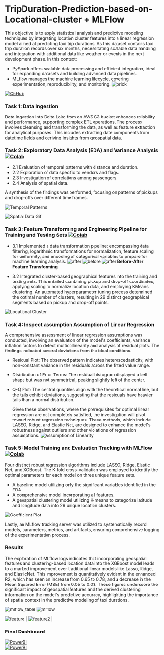 # TripDuration-Prediction-based-on-Locational-cluster + MLFlow

This objective is to apply statistical analysis and predictive modeling techniques by integrating location cluster features into a linear regression model aimed at predicting taxi trip durations.
As this dataset contains taxi trip duration records over six months, necessitating scalable data handling and integration with additional data like weather or events in the next development phase. In this context:
- PySpark offers scalable data processing and efficient integration, ideal for expanding datasets and building advanced data pipelines.
- MLflow manages the machine learning lifecycle, covering experimentation, reproducibility, and monitoring.
![brick](https://raw.githubusercontent.com/Primary43/TripDuration-Prediction-based-on-Locational-cluster/main/asset/brick.png)


[![GitHub](https://img.shields.io/badge/GitHub-View_on_GitHub-blue?logo=GitHub)](https://github.com/Primary43/TripDuration-Prediction-based-on-Locational-cluster)

### Task 1: Data Ingestion 
Data ingestion into Delta Lake from an AWS S3 bucket enhances reliability and performance, supporting complex ETL operations. The process involves cleansing and transforming the data, as well as feature extraction for analytical purposes. This includes extracting date components from datetime fields and deriving insights from geospatial data.


### Task 2: Exploratory Data Analysis (EDA) and Variance Analysis [![Colab](https://colab.research.google.com/assets/colab-badge.svg)](https://colab.research.google.com/github/Primary43/TripDuration-Prediction-based-on-Locational-cluster/blob/main/02_EDA.ipynb)

- 2.1 Evaluation of temporal patterns with distance and duration.
- 2.2 Exploration of data specific to vendors and flags.
- 2.3 Investigation of correlations among passengers.
- 2.4 Analysis of spatial data.

A synthesis of the findings was performed, focusing on patterns of pickups and drop-offs over different time frames.

![Temporal Patterns](https://raw.githubusercontent.com/Primary43/TripDuration-Prediction-based-on-Locational-cluster/main/asset/temporal.png)

![Spatial Data Gif](https://raw.githubusercontent.com/Primary43/TripDuration-Prediction-based-on-Locational-cluster/main/asset/gif.gif)

### Task 3: Feature Transforming and Engineering Pipeline for Training and Testing Sets [![Colab](https://colab.research.google.com/assets/colab-badge.svg)](https://colab.research.google.com/github/Primary43/TripDuration-Prediction-based-on-Locational-cluster/blob/main/03_FeatureEngineering_Clustering.ipynb)
- 3.1 Implemented a data transformation pipeline: encompassing data filtering, logarithmic transformations for normalization, feature scaling for uniformity, and encoding of categorical variables to prepare for machine learning analysis.
![after](https://raw.githubusercontent.com/Primary43/TripDuration-Prediction-based-on-Locational-cluster/main/asset/after0.png)
![before](https://raw.githubusercontent.com/Primary43/TripDuration-Prediction-based-on-Locational-cluster/main/asset/before.png)
![after](https://raw.githubusercontent.com/Primary43/TripDuration-Prediction-based-on-Locational-cluster/main/asset/after.png "my caption")
**Before-After Feature Transforming**

- 3.2 Integrated cluster-based geographical features into the training and testing sets. This entailed combining pickup and drop-off coordinates, applying scaling to normalize location data, and employing KMeans clustering. An automated hyperparameter tuning process determined the optimal number of clusters, resulting in 29 distinct geographical segments based on pickup and drop-off points.

![Locational Cluster](https://raw.githubusercontent.com/Primary43/TripDuration-Prediction-based-on-Locational-cluster/main/asset/locational%20cluster.png)

### Task 4: Inspect assumption Assumption of Linear Regression
A comprehensive assessment of linear regression assumptions was conducted, involving an evaluation of the model's coefficients, variance inflation factors to detect multicollinearity and analysis of residual plots. The findings indicated several deviations from the ideal conditions.
- Residual Plot: The observed pattern indicates heteroscedasticity, with non-constant variance in the residuals across the fitted value range.
- Distribution of Error Terms: The residual histogram displayed a bell shape but was not symmetrical, peaking slightly left of the center.
- Q-Q Plot: The central quantiles align with the theoretical normal line, but the tails exhibit deviations, suggesting that the residuals have heavier tails than a normal distribution.

  Given these observations, where the prerequisites for optimal linear regression are not completely satisfied, the investigation will pivot toward robust regression techniques. These methods, which include LASSO, Ridge, and Elastic Net, are designed to enhance the model's robustness against outliers and other violations of regression assumptions.
![Assumption of Linearity](https://raw.githubusercontent.com/Primary43/TripDuration-Prediction-based-on-Locational-cluster/main/asset/assumption%20of%20linearity.png)


### Task 5: Model Training and Evaluation Tracking with MLFlow [![Colab](https://colab.research.google.com/assets/colab-badge.svg)](https://colab.research.google.com/github/Primary43/TripDuration-Prediction-based-on-Locational-cluster/blob/main/03_Model_MLFlow.ipynb)
Four distinct robust regression algorithms include LASSO, Ridge, Elastic Net, and XGBoost. The K-fold cross-validation was employed to identify the optimal parameters for each model on three unique feature sets. 
- A baseline model utilizing only the significant variables identified in the EDA.
- A comprehensive model incorporating all features.
- A geospatial clustering model utilizing K-means to categorize latitude and longitude data into 29 unique location clusters.

![Coefficient Plot](https://raw.githubusercontent.com/Primary43/TripDuration-Prediction-based-on-Locational-cluster/main/asset/CoefPlot.png)

Lastly, an MLflow tracking server was utilized to systematically record models, parameters, metrics, and artifacts, ensuring comprehensive logging of the experimentation process.
### Results
The exploration of MLflow logs indicates that incorporating geospatial features and clustering-based location data into the XGBoost model leads to a marked improvement over traditional linear models like Lasso, Ridge, and ElasticNet. This improvement is quantitatively evident in the enhanced R2, which has seen an increase from 0.65 to 0.78, and a decrease in the Mean Squared Error (MSE) from 0.05 to 0.03. These figures underscore the significant impact of geospatial features and the derived clustering information on the model's predictive accuracy, highlighting the importance of spatial context in the predictive modeling of taxi durations.

![mlflow_table](https://raw.githubusercontent.com/Primary43/TripDuration-Prediction-based-on-Locational-cluster/main/asset/mlflow_table.png)
![mlflow](https://raw.githubusercontent.com/Primary43/TripDuration-Prediction-based-on-Locational-cluster/main/asset/mlflow.png)

![feature](https://raw.githubusercontent.com/Primary43/TripDuration-Prediction-based-on-Locational-cluster/main/asset/mlflow_feature.png) | ![feature2](https://raw.githubusercontent.com/Primary43/TripDuration-Prediction-based-on-Locational-cluster/main/asset/mlflow_feature2.png) |

### Final Dashboard
[![PowerBI](https://raw.githubusercontent.com/Primary43/TripDuration-Prediction-based-on-Locational-cluster/main/asset/TAXI_dashboard.png)](https://app.powerbi.com/view?r=eyJrIjoiZjY5MmEyNDItNGUwNC00NWU0LTlmYzUtN2JlY2Q4NmIwNjFkIiwidCI6ImZkYzBiMDZlLWJiZGYtNDkyNS1iZDBhLTg2ZDg0OTNiOGFmMSJ9&pageName=ReportSectiondff8d737b10203123e00)  
[![PowerBI](https://img.shields.io/badge/PowerBI-View_on_PowerBI-yellow?logo=PowerBI)](https://app.powerbi.com/view?r=eyJrIjoiZjY5MmEyNDItNGUwNC00NWU0LTlmYzUtN2JlY2Q4NmIwNjFkIiwidCI6ImZkYzBiMDZlLWJiZGYtNDkyNS1iZDBhLTg2ZDg0OTNiOGFmMSJ9&pageName=ReportSectiondff8d737b10203123e00)  
